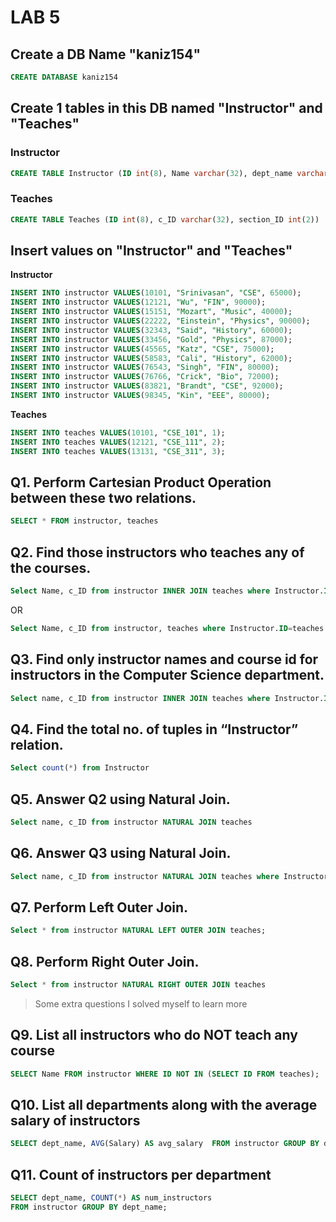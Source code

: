 # LAB 5

## Create a DB Name "kaniz154"

```sql
CREATE DATABASE kaniz154
```

## Create 1 tables in this DB named "Instructor" and "Teaches"

### Instructor
```sql
CREATE TABLE Instructor (ID int(8), Name varchar(32), dept_name varchar(16), Salary int(16))
```
### Teaches
```sql
CREATE TABLE Teaches (ID int(8), c_ID varchar(32), section_ID int(2))
```
## Insert values on "Instructor" and "Teaches"

**Instructor**
```sql
INSERT INTO instructor VALUES(10101, "Srinivasan", "CSE", 65000);
INSERT INTO instructor VALUES(12121, "Wu", "FIN", 90000);
INSERT INTO instructor VALUES(15151, "Mozart", "Music", 40000);
INSERT INTO instructor VALUES(22222, "Einstein", "Physics", 90000);
INSERT INTO instructor VALUES(32343, "Said", "History", 60000);
INSERT INTO instructor VALUES(33456, "Gold", "Physics", 87000);
INSERT INTO instructor VALUES(45565, "Katz", "CSE", 75000);
INSERT INTO instructor VALUES(58583, "Cali", "History", 62000);
INSERT INTO instructor VALUES(76543, "Singh", "FIN", 80000);
INSERT INTO instructor VALUES(76766, "Crick", "Bio", 72000);
INSERT INTO instructor VALUES(83821, "Brandt", "CSE", 92000);
INSERT INTO instructor VALUES(98345, "Kin", "EEE", 80000);

```
**Teaches**

```sql
INSERT INTO teaches VALUES(10101, "CSE_101", 1);
INSERT INTO teaches VALUES(12121, "CSE_111", 2);
INSERT INTO teaches VALUES(13131, "CSE_311", 3);
```
## Q1. Perform Cartesian Product Operation between these two relations.

```sql
SELECT * FROM instructor, teaches
```

## Q2. Find  those instructors who teaches any of the courses.

```sql
Select Name, c_ID from instructor INNER JOIN teaches where Instructor.ID=teaches.ID;
```
OR
```sql
Select Name, c_ID from instructor, teaches where Instructor.ID=teaches.ID;
```
## Q3. Find only instructor names and course id for instructors in the Computer Science   department. 

```sql
Select name, c_ID from instructor INNER JOIN teaches where Instructor.ID=teaches.ID AND dept_name= "CSE";
```
## Q4. Find the total no. of tuples in “Instructor” relation.

```sql
Select count(*) from Instructor
```
## Q5. Answer Q2 using Natural Join.

```sql
Select name, c_ID from instructor NATURAL JOIN teaches
```
## Q6. Answer Q3 using Natural Join.

```sql
Select name, c_ID from instructor NATURAL JOIN teaches where Instructor.ID=teaches.ID AND dept_name= "CSE";
```
## Q7. Perform Left Outer Join.

```sql
Select * from instructor NATURAL LEFT OUTER JOIN teaches;
```
## Q8. Perform Right Outer Join.

```sql
Select * from instructor NATURAL RIGHT OUTER JOIN teaches
```

> Some extra questions I solved myself to learn more

## Q9. List all instructors who do NOT teach any course

```sql
SELECT Name FROM instructor WHERE ID NOT IN (SELECT ID FROM teaches);
```
## Q10. List all departments along with the average salary of instructors

```sql
SELECT dept_name, AVG(Salary) AS avg_salary  FROM instructor GROUP BY dept_name;
```
## Q11. Count of instructors per department

```sql
SELECT dept_name, COUNT(*) AS num_instructors 
FROM instructor GROUP BY dept_name;

```